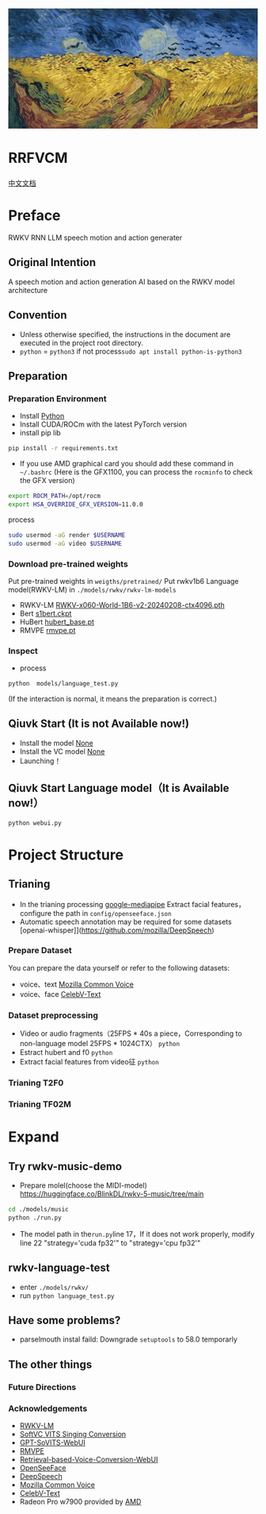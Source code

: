#
![RRFVCM](assets/logo.jpg)

# RRFVCM

###
[中文文档](./README-ch.md)

# Preface
RWKV RNN LLM speech motion and action generater
## Original Intention
A speech motion and action generation AI based on the RWKV model architecture
## Convention
- Unless otherwise specified, the instructions in the document are executed in the project root directory.
- ```python``` = ```python3```  if not process```sudo apt install python-is-python3```
## Preparation

### Preparation Environment
- Install [Python](https://python.org)
- Install CUDA/ROCm with the latest PyTorch version
- install pip lib
```sh 
pip install -r requirements.txt
```
- If you use AMD graphical card you should add these command in  ```~/.bashrc```
(Here is the GFX1100, you can process the ```rocminfo``` to check the GFX version) 
```sh
export ROCM_PATH=/opt/rocm
export HSA_OVERRIDE_GFX_VERSION=11.0.0
```
process
```sh
sudo usermod -aG render $USERNAME 
sudo usermod -aG video $USERNAME 
```
### Download pre-trained weights
Put pre-trained weights in ```weigths/pretrained/```
Put rwkv1b6 Language model(RWKV-LM) in ```./models/rwkv/rwkv-lm-models```
- RWKV-LM [RWKV-x060-World-1B6-v2-20240208-ctx4096.pth](https://huggingface.co/BlinkDL/rwkv-6-world/blob/main/RWKV-x060-World-1B6-v2.1-20240328-ctx4096.pth)
- Bert [s1bert.ckpt](https://huggingface.co/lj1995/GPT-SoVITS/resolve/main/s1bert25hz-2kh-longer-epoch%3D68e-step%3D50232.ckpt)
- HuBert [hubert_base.pt](https://huggingface.co/lj1995/VoiceConversionWebUI/resolve/main/hubert_base.pt)
- RMVPE [rmvpe.pt](https://huggingface.co/lj1995/VoiceConversionWebUI/resolve/main/rmvpe.pt)

### Inspect
- process 
```sh
python  models/language_test.py
```
(If the interaction is normal, it means the preparation is correct.)

## Qiuvk Start (It is not Available now!)
- Install the model [None](https://nothing)
- Install  the VC model [None](https://nothing)
- Launching！

## Qiuvk Start Language model（It is Available now!）
```sh
python webui.py
```

# Project Structure

## Trianing
- In the trianing processing [google-mediapipe](https://github.com/emilianavt/OpenSeeFace/releases) Extract facial features，configure the path in ```config/openseeface.json``` 
- Automatic speech annotation may be required for some datasets [openai-whisper]](https://github.com/mozilla/DeepSpeech)

### Prepare Dataset 
You can prepare the data yourself or refer to the following datasets:
- voice、text [Mozilla Common Voice](https://commonvoice.mozilla.org/zh-CN)
- voice、face [CelebV-Text](https://github.com/celebv-text/CelebV-Text)

### Dataset preprocessing
- Video or audio fragments（25FPS * 40s a piece，Corresponding to non-language model 25FPS * 1024CTX） ```python ```
- Estract hubert and f0 ```python ```
- Extract facial features from video征 ```python ```

### Trianing T2F0

### Trianing TF02M

# Expand
Try rwkv-music-demo
--
- Prepare molel(choose the MIDI-model)
https://huggingface.co/BlinkDL/rwkv-5-music/tree/main
```sh
cd ./models/music
python ./run.py
```
- The model path in the```run.py```line 17，If it does not work properly, modify line 22 "strategy='cuda fp32'" to "strategy='cpu fp32'"

rwkv-language-test
--
- enter ```./models/rwkv/```
- run ```python language_test.py```

## Have some problems?
- parselmouth instal faild: Downgrade ```setuptools```  to 58.0 temporarly

## The other things

### Future Directions

### Acknowledgements
- [RWKV-LM](https://github.com/BlinkDL/RWKV-LM)
- [SoftVC VITS Singing Conversion](https://github.com/justinjohn0306/so-vits-svc-4.0/tree/4.0-v2)
- [GPT-SoVITS-WebUI](https://github.com/RVC-Boss/GPT-SoVITS)
- [RMVPE](https://github.com/Dream-High/RMVPE)
- [Retrieval-based-Voice-Conversion-WebUI](https://github.com/RVC-Project/Retrieval-based-Voice-Conversion-WebUI)
- [OpenSeeFace](https://github.com/emilianavt/OpenSeeFace)
- [DeepSpeech](https://github.com/mozilla/DeepSpeech)
- [Mozilla Common Voice](https://commonvoice.mozilla.org/zh-CN)
- [CelebV-Text](https://github.com/celebv-text/CelebV-Text)
- Radeon Pro w7900 provided by [AMD](https://amd.com) 
